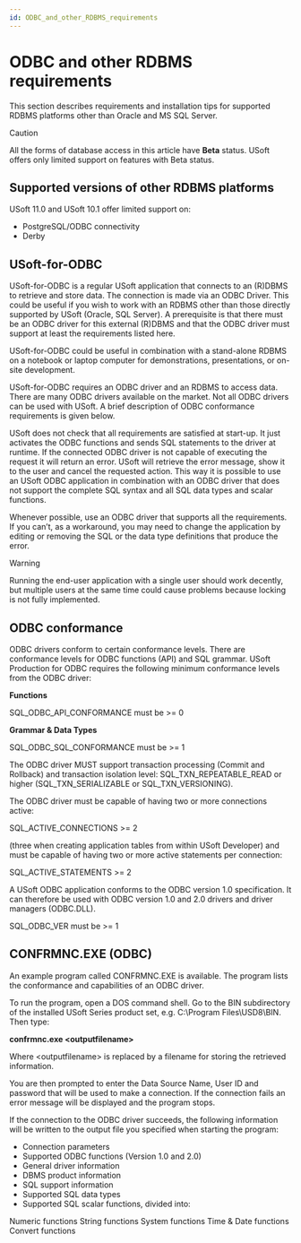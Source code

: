```yaml
---
id: ODBC_and_other_RDBMS_requirements
---
```


# ODBC and other RDBMS requirements

This section describes requirements and installation tips for supported RDBMS platforms other than Oracle and MS SQL Server.

> [!CAUTION]
> All the forms of database access in this article have **Beta** status. USoft offers only limited support on features with Beta status.

## Supported versions of other RDBMS platforms

USoft 11.0 and USoft 10.1 offer limited support on:

- PostgreSQL/ODBC connectivity
- Derby

## USoft-for-ODBC

USoft-for-ODBC is a regular USoft application that connects to an (R)DBMS to retrieve and store data. The connection is made via an ODBC Driver. This could be useful if you wish to work with an RDBMS other than those directly supported by USoft (Oracle, SQL Server). A prerequisite is that there must be an ODBC driver for this external (R)DBMS and that the ODBC driver must support at least the requirements listed here.

USoft-for-ODBC could be useful in combination with a stand-alone RDBMS on a notebook or laptop computer for demonstrations, presentations, or on-site development.

USoft-for-ODBC requires an ODBC driver and an RDBMS to access data. There are many ODBC drivers available on the market. Not all ODBC drivers can be used with USoft. A brief description of ODBC conformance requirements is given below.

USoft does not check that all requirements are satisfied at start-up. It just activates the ODBC functions and sends SQL statements to the driver at runtime. If the connected ODBC driver is not capable of executing the request it will return an error. USoft will retrieve the error message, show it to the user and cancel the requested action. This way it is possible to use an USoft ODBC application in combination with an ODBC driver that does not support the complete SQL syntax and all SQL data types and scalar functions.

Whenever possible, use an ODBC driver that supports all the requirements. If you can’t, as a workaround, you may need to change the application by editing or removing the SQL or the data type definitions that produce the error.

> [!WARNING]
> Running the end-user application with a single user should work decently, but multiple users at the same time could cause problems because locking is not fully implemented.

## ODBC conformance

ODBC drivers conform to certain conformance levels. There are conformance levels for ODBC functions (API) and SQL grammar. USoft Production for ODBC requires the following minimum conformance levels from the ODBC driver:

**Functions**

SQL_ODBC_API_CONFORMANCE must be >= 0

**Grammar & Data Types**

SQL_ODBC_SQL_CONFORMANCE must be >= 1

The ODBC driver MUST support transaction processing (Commit and Rollback) and transaction isolation level: SQL_TXN_REPEATABLE_READ or higher (SQL_TXN_SERIALIZABLE or SQL_TXN_VERSIONING).

The ODBC driver must be capable of having two or more connections active:

SQL_ACTIVE_CONNECTIONS >= 2

(three when creating application tables from within USoft Developer) and must be capable of having two or more active statements per connection:

SQL_ACTIVE_STATEMENTS >= 2

A USoft ODBC application conforms to the ODBC version 1.0 specification. It can therefore be used with ODBC version 1.0 and 2.0 drivers and driver managers (ODBC.DLL).

SQL_ODBC_VER must be >= 1

## CONFRMNC.EXE (ODBC)

An example program called CONFRMNC.EXE is available. The program lists the conformance and capabilities of an ODBC driver.

To run the program, open a DOS command shell. Go to the BIN subdirectory of the installed USoft Series product set, e.g. C:\\Program Files\\USD8\\BIN. Then type:

**confrmnc.exe \<outputfilename>**

Where \<outputfilename> is replaced by a filename for storing the retrieved information.

You are then prompted to enter the Data Source Name, User ID and password that will be used to make a connection. If the connection fails an error message will be displayed and the program stops.

If the connection to the ODBC driver succeeds, the following information will be written to the output file you specified when starting the program:

- Connection parameters
- Supported ODBC functions (Version 1.0 and 2.0)
- General driver information
- DBMS product information
- SQL support information
- Supported SQL data types
- Supported SQL scalar functions, divided into:

Numeric functions
String functions
System functions
Time & Date functions
Convert functions

 